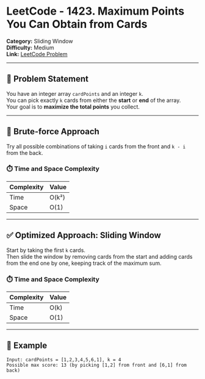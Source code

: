 # LeetCode - 1423. Maximum Points You Can Obtain from Cards

**Category:** Sliding Window  
**Difficulty:** Medium  
**Link:** [LeetCode Problem](https://leetcode.com/problems/maximum-points-you-can-obtain-from-cards/)

---

## 💬 Problem Statement

You have an integer array `cardPoints` and an integer `k`.  
You can pick exactly `k` cards from either the **start** or **end** of the array.  
Your goal is to **maximize the total points** you collect.

---

## 🚀 Brute-force Approach

Try all possible combinations of taking `i` cards from the front and `k - i` from the back.

### ⏱️ Time and Space Complexity

| Complexity | Value   |
|------------|---------|
| Time       | O(k²)   |
| Space      | O(1)    |

---

## ✅ Optimized Approach: Sliding Window

Start by taking the first `k` cards.  
Then slide the window by removing cards from the start and adding cards from the end one by one, keeping track of the maximum sum.

### ⏱️ Time and Space Complexity

| Complexity | Value   |
|------------|---------|
| Time       | O(k)    |
| Space      | O(1)    |

---

## 🧠 Example

```text
Input: cardPoints = [1,2,3,4,5,6,1], k = 4  
Possible max score: 13 (by picking [1,2] from front and [6,1] from back)


